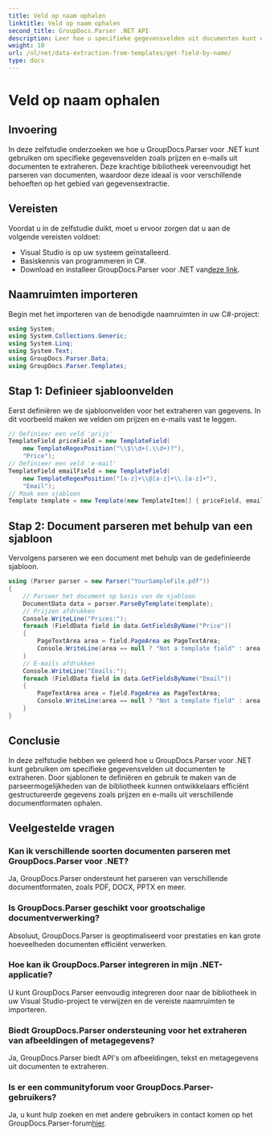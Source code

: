```yaml
---
title: Veld op naam ophalen
linktitle: Veld op naam ophalen
second_title: GroupDocs.Parser .NET API
description: Leer hoe u specifieke gegevensvelden uit documenten kunt extraheren met GroupDocs.Parser voor .NET. Stapsgewijze handleiding met codevoorbeelden.
weight: 10
url: /nl/net/data-extraction-from-templates/get-field-by-name/
type: docs
---
```

# Veld op naam ophalen

## Invoering
In deze zelfstudie onderzoeken we hoe u GroupDocs.Parser voor .NET kunt gebruiken om specifieke gegevensvelden zoals prijzen en e-mails uit documenten te extraheren. Deze krachtige bibliotheek vereenvoudigt het parseren van documenten, waardoor deze ideaal is voor verschillende behoeften op het gebied van gegevensextractie.
## Vereisten
Voordat u in de zelfstudie duikt, moet u ervoor zorgen dat u aan de volgende vereisten voldoet:
- Visual Studio is op uw systeem geïnstalleerd.
- Basiskennis van programmeren in C#.
-  Download en installeer GroupDocs.Parser voor .NET van[deze link](https://releases.groupdocs.com/parser/net/).

## Naamruimten importeren
Begin met het importeren van de benodigde naamruimten in uw C#-project:
```csharp
using System;
using System.Collections.Generic;
using System.Linq;
using System.Text;
using GroupDocs.Parser.Data;
using GroupDocs.Parser.Templates;
```
## Stap 1: Definieer sjabloonvelden
Eerst definiëren we de sjabloonvelden voor het extraheren van gegevens. In dit voorbeeld maken we velden om prijzen en e-mails vast te leggen.
```csharp
// Definieer een veld 'prijs'
TemplateField priceField = new TemplateField(
    new TemplateRegexPosition("\\$\\d+(.\\d+)?"),
    "Price");
// Definieer een veld 'e-mail'
TemplateField emailField = new TemplateField(
    new TemplateRegexPosition("[a-z]+\\@[a-z]+\\.[a-z]+"),
    "Email");
// Maak een sjabloon
Template template = new Template(new TemplateItem[] { priceField, emailField });
```
## Stap 2: Document parseren met behulp van een sjabloon
Vervolgens parseren we een document met behulp van de gedefinieerde sjabloon.
```csharp
using (Parser parser = new Parser("YourSampleFile.pdf"))
{
    // Parseer het document op basis van de sjabloon
    DocumentData data = parser.ParseByTemplate(template);
    // Prijzen afdrukken
    Console.WriteLine("Prices:");
    foreach (FieldData field in data.GetFieldsByName("Price"))
    {
        PageTextArea area = field.PageArea as PageTextArea;
        Console.WriteLine(area == null ? "Not a template field" : area.Text);
    }
    // E-mails afdrukken
    Console.WriteLine("Emails:");
    foreach (FieldData field in data.GetFieldsByName("Email"))
    {
        PageTextArea area = field.PageArea as PageTextArea;
        Console.WriteLine(area == null ? "Not a template field" : area.Text);
    }
}
```

## Conclusie
In deze zelfstudie hebben we geleerd hoe u GroupDocs.Parser voor .NET kunt gebruiken om specifieke gegevensvelden uit documenten te extraheren. Door sjablonen te definiëren en gebruik te maken van de parseermogelijkheden van de bibliotheek kunnen ontwikkelaars efficiënt gestructureerde gegevens zoals prijzen en e-mails uit verschillende documentformaten ophalen.

## Veelgestelde vragen
### Kan ik verschillende soorten documenten parseren met GroupDocs.Parser voor .NET?
Ja, GroupDocs.Parser ondersteunt het parseren van verschillende documentformaten, zoals PDF, DOCX, PPTX en meer.
### Is GroupDocs.Parser geschikt voor grootschalige documentverwerking?
Absoluut, GroupDocs.Parser is geoptimaliseerd voor prestaties en kan grote hoeveelheden documenten efficiënt verwerken.
### Hoe kan ik GroupDocs.Parser integreren in mijn .NET-applicatie?
U kunt GroupDocs.Parser eenvoudig integreren door naar de bibliotheek in uw Visual Studio-project te verwijzen en de vereiste naamruimten te importeren.
### Biedt GroupDocs.Parser ondersteuning voor het extraheren van afbeeldingen of metagegevens?
Ja, GroupDocs.Parser biedt API's om afbeeldingen, tekst en metagegevens uit documenten te extraheren.
### Is er een communityforum voor GroupDocs.Parser-gebruikers?
 Ja, u kunt hulp zoeken en met andere gebruikers in contact komen op het GroupDocs.Parser-forum[hier](https://forum.groupdocs.com/c/parser/17).
